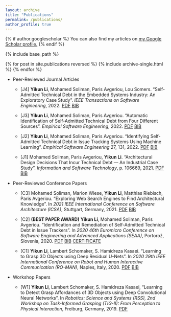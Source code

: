 ```yaml
---
layout: archive
title: "Publications"
permalink: /publications/
author_profile: true
---
```


{% if author.googlescholar %}
  You can also find my articles on <u><a href="{{author.googlescholar}}">my Google Scholar profile</a>.</u>
{% endif %}

{% include base_path %}

{% for post in site.publications reversed %}
  {% include archive-single.html %}
{% endfor %}

* Peer-Reviewed Journal Articles
    * [J4] **Yikun Li**, Mohamed Soliman, Paris Avgeriou, Lou Somers. “Self-Admitted Technical Debt in the Embedded Systems Industry: An Exploratory Case Study”. *IEEE Transactions on Software Engineering*, 2022. [PDF](https://yikun-li.github.io/publications/TSE2022a.pdf)  [BIB](https://raw.githubusercontent.com/yikun-li/yikun-li.github.io/master/_publications/TSE2022a_BIB.html)

    * [J3] **Yikun Li**, Mohamed Soliman, Paris Avgeriou. “Automatic Identification of Self-Admitted Technical Debt from Four Different Sources”. *Empirical Software Engineering*, 2022. [PDF](https://yikun-li.github.io/publications/EMSE2022b.pdf)  [BIB](https://raw.githubusercontent.com/yikun-li/yikun-li.github.io/master/_publications/EMSE2022b_BIB.html)

    * [J2] **Yikun Li**, Mohamed Soliman, Paris Avgeriou. “Identifying Self-Admitted Technical Debt in Issue Tracking Systems Using Machine Learning”. *Empirical Software Engineering* 27, 131, 2022. [PDF](https://yikun-li.github.io/publications/EMSE2022a.pdf)  [BIB](https://raw.githubusercontent.com/yikun-li/yikun-li.github.io/master/_publications/EMSE2022a_BIB.html)

    * [J1] Mohamed Soliman, Paris Avgeriou, **Yikun Li**. “Architectural Design Decisions That Incur Technical Debt — An Industrial Case Study”. *Information and Software Technology*, p. 106669, 2021. [PDF](https://yikun-li.github.io/publications/IST2021.pdf)  [BIB](https://raw.githubusercontent.com/yikun-li/yikun-li.github.io/master/_publications/IST2021_BIB.html)

* Peer-Reviewed Conference Papers
    * [C3] Mohamed Soliman, Marion Wiese, **Yikun Li**, Matthias Riebisch, Paris Avgeriou. “Exploring Web Search Engines to Find Architectural Knowledge”. In *2021 IEEE International Conference on Software Architecture (ICSA)*, Stuttgart, Germany, 2021. [PDF](https://yikun-li.github.io/publications/ICSA2021.pdf)  [BIB](https://raw.githubusercontent.com/yikun-li/yikun-li.github.io/master/_publications/ICSA2021_BIB.html)

    * [C2] **(BEST PAPER AWARD)** **Yikun Li**, Mohamed Soliman, Paris Avgeriou. “Identification and Remediation of Self-Admitted Technical Debt in Issue Trackers”. In *2020 46th Euromicro Conference on Software Engineering and Advanced Applications (SEAA)*, Portorož, Slovenia, 2020. [PDF](https://yikun-li.github.io/publications/SEAA2020.pdf)  [BIB](https://raw.githubusercontent.com/yikun-li/yikun-li.github.io/master/_publications/SEAA2020_BIB.html) [CERTIFICATE](https://yikun-li.github.io/publications/SEAA2020_CERT.pdf)
    
    * [C1] **Yikun Li**, Lambert Schomaker, S. Hamidreza Kasaei. “Learning to Grasp 3D Objects using Deep Residual U-Nets”. In *2020 29th IEEE International Conference on Robot and Human Interactive Communication (RO-MAN)*, Naples, Italy, 2020. [PDF](https://yikun-li.github.io/publications/RO-MAN2020.pdf)  [BIB](https://raw.githubusercontent.com/yikun-li/yikun-li.github.io/master/_publications/RO-MAN2020_BIB.html)
    
* Workshop Papers
    * [W1] **Yikun Li**, Lambert Schomaker, S. Hamidreza Kasaei, “Learning to Detect Grasp Affordances of 3D Objects using Deep Convolutional Neural Networks”. In *Robotics: Science and Systems (RSS), 2nd Workshop on Task-Informed Grasping (TIG-II): From Perception to Physical Interaction*, Freiburg, Germany, 2019. [PDF](https://yikun-li.github.io/publications/TIG-II2019.pdf)
